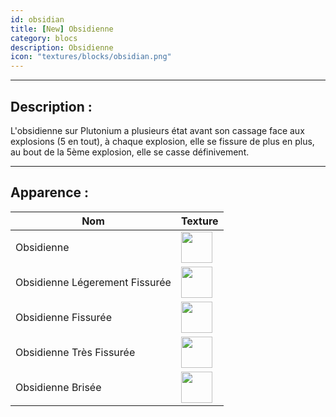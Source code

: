 ```yaml
---
id: obsidian
title: [New] Obsidienne
category: blocs
description: Obsidienne
icon: "textures/blocks/obsidian.png"
---
```

___

## Description :

L'obsidienne sur Plutonium a plusieurs état avant son cassage face aux explosions (5 en tout), à chaque explosion, elle se fissure de plus en plus, au bout de la 5ème explosion, elle se casse définivement.

___

## Apparence :

| Nom                             | Texture                                                                                                                                             |
|---------------------------------|-----------------------------------------------------------------------------------------------------------------------------------------------------|
| 	Obsidienne                     | <img style="height: 50px;width: 50px" src="https://user-images.githubusercontent.com/53645183/190852276-3d0a6bda-e7a2-445d-ba61-12248038ba4d.png">	 |
| 	Obsidienne Légerement Fissurée | <img style="height: 50px;width: 50px" src="https://user-images.githubusercontent.com/53645183/190852277-c627f190-524d-42d4-b3d7-6f7b29be37a9.png">	 |
| 	Obsidienne Fissurée            | <img style="height: 50px;width: 50px" src="https://user-images.githubusercontent.com/53645183/190852279-50de2858-bf68-466c-ad99-92327aa2f2e7.png">	 |
| 	Obsidienne Très Fissurée       | <img style="height: 50px;width: 50px" src="https://user-images.githubusercontent.com/53645183/190852274-b173bdb3-bb18-4633-bb3e-5a8de48b1026.png">	 |
| Obsidienne Brisée               | <img style="height: 50px;width: 50px" src="https://user-images.githubusercontent.com/53645183/190852275-8961bb30-091c-4531-9e3d-c2f3df657a95.png">	 |